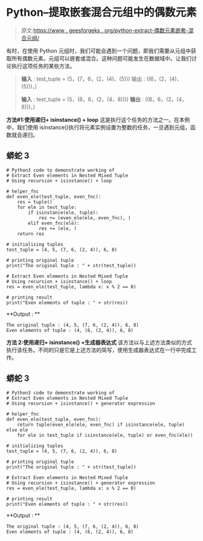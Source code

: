 # Python–提取嵌套混合元组中的偶数元素

> 原文:[https://www . geesforgeks . org/python-extract-偶数元素嵌套-混合元组/](https://www.geeksforgeeks.org/python-extract-even-elements-in-nested-mixed-tuple/)

有时，在使用 Python 元组时，我们可能会遇到一个问题，即我们需要从元组中获取所有偶数元素。元组可以嵌套或混合。这种问题可能发生在数据域中。让我们讨论执行这项任务的某些方法。

> **输入** : test_tuple = (5，(7，6，(2，(4)、(5)))
> 输出 : ((6，(2，(4)、(5)))，)
> 
> **输入** : test_tuple = (5，(8，6，(2，(4，8))))
> **输出** : ((8，6，(2，(4，8)))，)

**方法#1:使用递归+ isinstance() + loop**
这是执行这个任务的方法之一。在本例中，我们使用 isinstance()执行将元素实例设置为整数的任务，一旦遇到元组，函数就会递归。

## 蟒蛇 3

```
# Python3 code to demonstrate working of
# Extract Even elements in Nested Mixed Tuple
# Using recursion + isinstance() + loop

# helper_fnc
def even_ele(test_tuple, even_fnc):
    res = tuple()
    for ele in test_tuple:
        if isinstance(ele, tuple):
            res += (even_ele(ele, even_fnc), )
        elif even_fnc(ele):
            res += (ele, )
    return res

# initializing tuples
test_tuple = (4, 5, (7, 6, (2, 4)), 6, 8)

# printing original tuple
print("The original tuple : " + str(test_tuple))

# Extract Even elements in Nested Mixed Tuple
# Using recursion + isinstance() + loop
res = even_ele(test_tuple, lambda x: x % 2 == 0)

# printing result
print("Even elements of tuple : " + str(res))
```

**Output : **

```
The original tuple : (4, 5, (7, 6, (2, 4)), 6, 8)
Even elements of tuple : (4, (6, (2, 4)), 6, 8)
```

**方法 2:使用递归+ isinstance() +生成器表达式**
该方法以与上述方法类似的方式执行该任务。不同的只是它是上述方法的简写，使用生成器表达式在一行中完成工作。

## 蟒蛇 3

```
# Python3 code to demonstrate working of
# Extract Even elements in Nested Mixed Tuple
# Using recursion + isinstance() + generator expression

# helper_fnc
def even_ele(test_tuple, even_fnc):
    return tuple(even_ele(ele, even_fnc) if isinstance(ele, tuple) else ele
    for ele in test_tuple if isinstance(ele, tuple) or even_fnc(ele))

# initializing tuples
test_tuple = (4, 5, (7, 6, (2, 4)), 6, 8)

# printing original tuple
print("The original tuple : " + str(test_tuple))

# Extract Even elements in Nested Mixed Tuple
# Using recursion + isinstance() + generator expression
res = even_ele(test_tuple, lambda x: x % 2 == 0)

# printing result
print("Even elements of tuple : " + str(res))
```

**Output : **

```
The original tuple : (4, 5, (7, 6, (2, 4)), 6, 8)
Even elements of tuple : (4, (6, (2, 4)), 6, 8)
```
